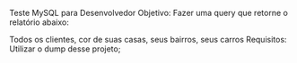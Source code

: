 Teste MySQL para Desenvolvedor
Objetivo:
Fazer uma query que retorne o relatório abaixo:

Todos os clientes, cor de suas casas, seus bairros, seus carros
Requisitos:
Utilizar o dump desse projeto;